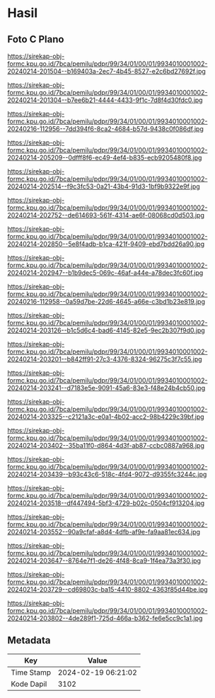 # Hasil

## Foto C Plano

https://sirekap-obj-formc.kpu.go.id/7bca/pemilu/pdpr/99/34/01/00/01/9934010001002-20240214-201504--b169403a-2ec7-4b45-8527-e2c6bd27692f.jpg

https://sirekap-obj-formc.kpu.go.id/7bca/pemilu/pdpr/99/34/01/00/01/9934010001002-20240214-201304--b7ee6b21-4444-4433-9f1c-7d8f4d30fdc0.jpg

https://sirekap-obj-formc.kpu.go.id/7bca/pemilu/pdpr/99/34/01/00/01/9934010001002-20240216-112956--7dd394f6-8ca2-4684-b57d-9438c0f086df.jpg

https://sirekap-obj-formc.kpu.go.id/7bca/pemilu/pdpr/99/34/01/00/01/9934010001002-20240214-205209--0dfff8f6-ec49-4ef4-b835-ecb9205480f8.jpg

https://sirekap-obj-formc.kpu.go.id/7bca/pemilu/pdpr/99/34/01/00/01/9934010001002-20240214-202514--f9c3fc53-0a21-43b4-91d3-1bf9b9322e9f.jpg

https://sirekap-obj-formc.kpu.go.id/7bca/pemilu/pdpr/99/34/01/00/01/9934010001002-20240214-202752--de614693-561f-4314-ae6f-08068cd0d503.jpg

https://sirekap-obj-formc.kpu.go.id/7bca/pemilu/pdpr/99/34/01/00/01/9934010001002-20240214-202850--5e8f4adb-b1ca-421f-9409-ebd7bdd26a90.jpg

https://sirekap-obj-formc.kpu.go.id/7bca/pemilu/pdpr/99/34/01/00/01/9934010001002-20240214-202947--b1b9dec5-069c-46af-a44e-a78dec3fc60f.jpg

https://sirekap-obj-formc.kpu.go.id/7bca/pemilu/pdpr/99/34/01/00/01/9934010001002-20240216-112958--0a59d7be-22d6-4645-a66e-c3bd1b23e819.jpg

https://sirekap-obj-formc.kpu.go.id/7bca/pemilu/pdpr/99/34/01/00/01/9934010001002-20240214-203126--b1c5d6c4-bad6-4145-82e5-9ec2b307f9d0.jpg

https://sirekap-obj-formc.kpu.go.id/7bca/pemilu/pdpr/99/34/01/00/01/9934010001002-20240214-203201--b842ff91-27c3-4376-8324-96275c3f7c55.jpg

https://sirekap-obj-formc.kpu.go.id/7bca/pemilu/pdpr/99/34/01/00/01/9934010001002-20240214-203241--d7183e5e-9091-45a6-83e3-f48e24b4cb50.jpg

https://sirekap-obj-formc.kpu.go.id/7bca/pemilu/pdpr/99/34/01/00/01/9934010001002-20240214-203325--c2121a3c-e0a1-4b02-acc2-98b4229c39bf.jpg

https://sirekap-obj-formc.kpu.go.id/7bca/pemilu/pdpr/99/34/01/00/01/9934010001002-20240214-203402--35ba11f0-d864-4d3f-ab87-ccbc0887a968.jpg

https://sirekap-obj-formc.kpu.go.id/7bca/pemilu/pdpr/99/34/01/00/01/9934010001002-20240214-203439--b93c43c6-518c-4fd4-9072-d9355fc3244c.jpg

https://sirekap-obj-formc.kpu.go.id/7bca/pemilu/pdpr/99/34/01/00/01/9934010001002-20240214-203518--df447494-5bf3-4729-b02c-0504cf913204.jpg

https://sirekap-obj-formc.kpu.go.id/7bca/pemilu/pdpr/99/34/01/00/01/9934010001002-20240214-203552--90a9cfaf-a8d4-4dfb-af9e-fa9aa81ec634.jpg

https://sirekap-obj-formc.kpu.go.id/7bca/pemilu/pdpr/99/34/01/00/01/9934010001002-20240214-203647--8764e7f1-de26-4f48-8ca9-1f4ea73a3f30.jpg

https://sirekap-obj-formc.kpu.go.id/7bca/pemilu/pdpr/99/34/01/00/01/9934010001002-20240214-203729--cd69803c-ba15-4410-8802-4363f85d44be.jpg

https://sirekap-obj-formc.kpu.go.id/7bca/pemilu/pdpr/99/34/01/00/01/9934010001002-20240214-203802--4de289f1-725d-466a-b362-fe6e5cc9c1a1.jpg


## Metadata

| Key        | Value               |
| ---------- | ------------------- |
| Time Stamp | 2024-02-19 06:21:02 |
| Kode Dapil | 3102                |



